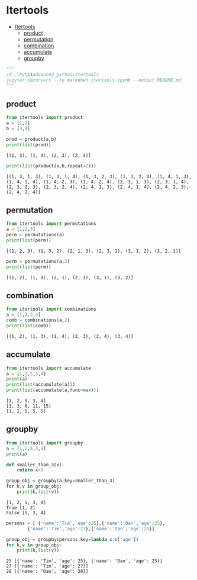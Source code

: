 # Itertools

- [Itertools](#itertools)
  - [product](#product)
  - [permutation](#permutation)
  - [combination](#combination)
  - [accumulate](#accumulate)
  - [groupby](#groupby)

```python
"""
cd .\Py\11advanced_python\Itertools
jupyter nbconvert --to markdown itertools.ipynb --output README.md
"""
```

## product


```python
from itertools import product
a = [1,2]
b = [3,4]

prod = product(a,b)
print(list(prod))
```

    [(1, 3), (1, 4), (2, 3), (2, 4)]



```python
print(list(product(a,b,repeat=2)))
```

    [(1, 3, 1, 3), (1, 3, 1, 4), (1, 3, 2, 3), (1, 3, 2, 4), (1, 4, 1, 3), (1, 4, 1, 4), (1, 4, 2, 3), (1, 4, 2, 4), (2, 3, 1, 3), (2, 3, 1, 4), (2, 3, 2, 3), (2, 3, 2, 4), (2, 4, 1, 3), (2, 4, 1, 4), (2, 4, 2, 3), (2, 4, 2, 4)]


## permutation


```python
from itertools import permutations
a = [1,2,3]
perm = permutations(a)
print(list(perm))
```

    [(1, 2, 3), (1, 3, 2), (2, 1, 3), (2, 3, 1), (3, 1, 2), (3, 2, 1)]



```python
perm = permutations(a,2)
print(list(perm))
```

    [(1, 2), (1, 3), (2, 1), (2, 3), (3, 1), (3, 2)]


## combination


```python
from itertools import combinations
a = [1,2,3,4]
comb = combinations(a,2)
print(list(comb))
```

    [(1, 2), (1, 3), (1, 4), (2, 3), (2, 4), (3, 4)]


## accumulate


```python
from itertools import accumulate
a = [1,2,5,3,4]
print(a)
print(list(accumulate(a)))
print(list(accumulate(a,func=max)))
```

    [1, 2, 5, 3, 4]
    [1, 3, 8, 11, 15]
    [1, 2, 5, 5, 5]


## groupby


```python
from itertools import groupby
a = [1,2,5,3,4]
print(a)

def smaller_than_3(x):
    return x<3

group_obj = groupby(a,key=smaller_than_3)
for k,v in group_obj:
    print(k,list(v))
```

    [1, 2, 5, 3, 4]
    True [1, 2]
    False [5, 3, 4]



```python
persons = [ {'name':'Tim','age':25},{'name':'Dan','age':25},
        {'name':'Tim','age':27},{'name':'Dan','age':28}]

group_obj = groupby(persons,key=lambda x:x['age'])
for k,v in group_obj:
    print(k,list(v))
```

    25 [{'name': 'Tim', 'age': 25}, {'name': 'Dan', 'age': 25}]
    27 [{'name': 'Tim', 'age': 27}]
    28 [{'name': 'Dan', 'age': 28}]

